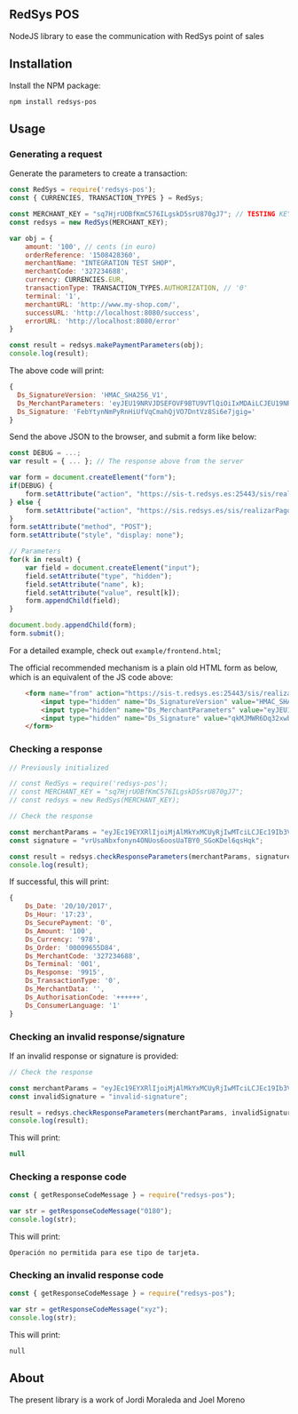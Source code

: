 RedSys POS
---

NodeJS library to ease the communication with RedSys point of sales

## Installation

Install the NPM package:
```
npm install redsys-pos
```

## Usage
### Generating a request

Generate the parameters to create a transaction:

```javascript
const RedSys = require('redsys-pos');
const { CURRENCIES, TRANSACTION_TYPES } = RedSys;

const MERCHANT_KEY = "sq7HjrUOBfKmC576ILgskD5srU870gJ7"; // TESTING KEY
const redsys = new RedSys(MERCHANT_KEY);

var obj = {
    amount: '100', // cents (in euro)
    orderReference: '1508428360',
    merchantName: "INTEGRATION TEST SHOP",
    merchantCode: '327234688',
    currency: CURRENCIES.EUR,
    transactionType: TRANSACTION_TYPES.AUTHORIZATION, // '0'
    terminal: '1',
    merchantURL: 'http://www.my-shop.com/',
    successURL: 'http://localhost:8080/success',
    errorURL: 'http://localhost:8080/error'
}

const result = redsys.makePaymentParameters(obj);
console.log(result);
```

The above code will print:

```javascript
{
  Ds_SignatureVersion: 'HMAC_SHA256_V1',
  Ds_MerchantParameters: 'eyJEU19NRVJDSEFOVF9BTU9VTlQiOiIxMDAiLCJEU19NRVJDSEFOVF9PUkRFUiI6IjE1MDg0MjgzNjAiLCJEU19NRVJDSEFOVF9NRVJDSEFOVE5BTUUiOiJUZXN0aW5nIFNob3AiLCJEU19NRVJDSEFOVF9NRVJDSEFOVENPREUiOiIzMjcyMzQ2ODgiLCJEU19NRVJDSEFOVF9DVVJSRU5DWSI6Ijk3OCIsIkRTX01FUkNIQU5UX1RSQU5TQUNUSU9OVFlQRSI6IjAiLCJEU19NRVJDSEFOVF9URVJNSU5BTCI6IjEiLCJEU19NRVJDSEFOVF9NRVJDSEFOVFVSTCI6IiIsIkRTX01FUkNIQU5UX1VSTE9LIjoiaHR0cDovL2xvY2FsaG9zdDo4MDgwL3N1Y2Nlc3MiLCJEU19NRVJDSEFOVF9VUkxLTyI6Imh0dHA6Ly9sb2NhbGhvc3Q6ODA4MC9lcnJvciJ9',
  Ds_Signature: 'FebYtynNmPyRnHiUfVqCmahQjVO7DntVz8Si6e7jgig='
}
```

Send the above JSON to the browser, and submit a form like below:

```javascript
const DEBUG = ...;
var result = { ... }; // The response above from the server

var form = document.createElement("form");
if(DEBUG) {
    form.setAttribute("action", "https://sis-t.redsys.es:25443/sis/realizarPago")
} else {
    form.setAttribute("action", "https://sis.redsys.es/sis/realizarPago")
}
form.setAttribute("method", "POST");
form.setAttribute("style", "display: none");

// Parameters
for(k in result) {
    var field = document.createElement("input");
    field.setAttribute("type", "hidden");
    field.setAttribute("name", k);
    field.setAttribute("value", result[k]);
    form.appendChild(field);
}

document.body.appendChild(form);
form.submit();
```

For a detailed example, check out `example/frontend.html`;

The official recommended mechanism is a plain old HTML form as below, which is an equivalent of the JS code above:

```html
    <form name="from" action="https://sis-t.redsys.es:25443/sis/realizarPago" method="POST">
        <input type="hidden" name="Ds_SignatureVersion" value="HMAC_SHA256_V1" />
        <input type="hidden" name="Ds_MerchantParameters" value="eyJEU19NRVJDSEFOVF9BTU9VTlQiOiIxMDAiLCJEU19NRVJDSEFOVF9PUkRFUiI6IjE1MDg0MjgzNjAiLCJEU19NRVJDSEFOVF9NRVJDSEFOVE5BTUUiOiJUZXN0aW5nIFNob3AiLCJEU19NRVJDSEFOVF9NRVJDSEFOVENPREUiOiIzMjcyMzQ2ODgiLCJEU19NRVJDSEFOVF9DVVJSRU5DWSI6Ijk3OCIsIkRTX01FUkNIQU5UX1RSQU5TQUNUSU9OVFlQRSI6IjAiLCJEU19NRVJDSEFOVF9URVJNSU5BTCI6IjEiLCJEU19NRVJDSEFOVF9NRVJDSEFOVFVSTCI6IiIsIkRTX01FUkNIQU5UX1VSTE9LIjoiaHR0cDovL2xvY2FsaG9zdDo4MDgwL3N1Y2Nlc3MiLCJEU19NRVJDSEFOVF9VUkxLTyI6Imh0dHA6Ly9sb2NhbGhvc3Q6ODA4MC9lcnJvciJ9" />
        <input type="hidden" name="Ds_Signature" value="qkMJMWR6Dq32xwbQuguTv39OvXv4KdD1Xg7pZ8phGZI=" />
    </form>
```

### Checking a response

```javascript
// Previously initialized

// const RedSys = require('redsys-pos');
// const MERCHANT_KEY = "sq7HjrUOBfKmC576ILgskD5srU870gJ7";
// const redsys = new RedSys(MERCHANT_KEY);

// Check the response

const merchantParams = "eyJEc19EYXRlIjoiMjAlMkYxMCUyRjIwMTciLCJEc19Ib3VyIjoiMTclM0EyMyIsIkRzX1NlY3VyZVBheW1lbnQiOiIwIiwiRHNfQW1vdW50IjoiMTAwIiwiRHNfQ3VycmVuY3kiOiI5NzgiLCJEc19PcmRlciI6IjAwMDA5NjU1RDg0IiwiRHNfTWVyY2hhbnRDb2RlIjoiMzI3MjM0Njg4IiwiRHNfVGVybWluYWwiOiIwMDEiLCJEc19SZXNwb25zZSI6Ijk5MTUiLCJEc19UcmFuc2FjdGlvblR5cGUiOiIwIiwiRHNfTWVyY2hhbnREYXRhIjoiIiwiRHNfQXV0aG9yaXNhdGlvbkNvZGUiOiIrKysrKysiLCJEc19Db25zdW1lckxhbmd1YWdlIjoiMSJ9";
const signature = "vrUsaNbxfonyn4ONUos6oosUaTBY0_SGoKDel6qsHqk";

const result = redsys.checkResponseParameters(merchantParams, signature);
console.log(result);
```

If successful, this will print:

```javascript
{
    Ds_Date: '20/10/2017',
    Ds_Hour: '17:23',
    Ds_SecurePayment: '0',
    Ds_Amount: '100',
    Ds_Currency: '978',
    Ds_Order: '00009655D84',
    Ds_MerchantCode: '327234688',
    Ds_Terminal: '001',
    Ds_Response: '9915',
    Ds_TransactionType: '0',
    Ds_MerchantData: '',
    Ds_AuthorisationCode: '++++++',
    Ds_ConsumerLanguage: '1'
}
```

### Checking an invalid response/signature
If an invalid response or signature is provided:

```javascript
// Check the response

const merchantParams = "eyJEc19EYXRlIjoiMjAlMkYxMCUyRjIwMTciLCJEc19Ib3VyIjoiMTclM0EyMyIsIkRzX1NlY3VyZVBheW1lbnQiOiIwIiwiRHNfQW1vdW50IjoiMTAwIiwiRHNfQ3VycmVuY3kiOiI5NzgiLCJEc19PcmRlciI6IjAwMDA5NjU1RDg0IiwiRHNfTWVyY2hhbnRDb2RlIjoiMzI3MjM0Njg4IiwiRHNfVGVybWluYWwiOiIwMDEiLCJEc19SZXNwb25zZSI6Ijk5MTUiLCJEc19UcmFuc2FjdGlvblR5cGUiOiIwIiwiRHNfTWVyY2hhbnREYXRhIjoiIiwiRHNfQXV0aG9yaXNhdGlvbkNvZGUiOiIrKysrKysiLCJEc19Db25zdW1lckxhbmd1YWdlIjoiMSJ9";
const invalidSignature = "invalid-signature";

result = redsys.checkResponseParameters(merchantParams, invalidSignature);
console.log(result);
```

This will print:

```javascript
null
```

### Checking a response code

```javascript
const { getResponseCodeMessage } = require("redsys-pos");

var str = getResponseCodeMessage("0180");
console.log(str);
```

This will print:

```
Operación no permitida para ese tipo de tarjeta.
```

### Checking an invalid response code

```javascript
const { getResponseCodeMessage } = require("redsys-pos");

var str = getResponseCodeMessage("xyz");
console.log(str);
```

This will print:

```
null
```

## About

The present library is a work of Jordi Moraleda and Joel Moreno
